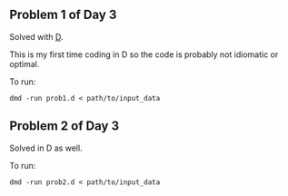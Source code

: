 ## Problem 1 of Day 3

Solved with [D](https://dlang.org).

This is my first time coding in D so the code is probably not idiomatic or optimal.

To run:

`dmd -run prob1.d < path/to/input_data`


## Problem 2 of Day 3

Solved in D as well.

To run:

`dmd -run prob2.d < path/to/input_data`

